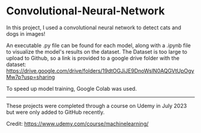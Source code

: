 # Convolutional-Neural-Network

In this project, I used a convolutional neural network to detect cats and dogs in images! 

An executable .py file can be found for each model, along with a .ipynb file to visualize the model's results on the dataset. The Dataset is too large to upload to Github, so a link is provided to a google drive folder with the dataset: https://drive.google.com/drive/folders/19dtOGJiJE9DnoWslN0AQGVtUpOgyMw7p?usp=sharing  


To speed up model training, Google Colab was used.

------------------------------------------------------------------------------------------------------------------------

These projects were completed through a course on Udemy in July 2023 but were only added to GitHub recently.

Credit: https://www.udemy.com/course/machinelearning/
